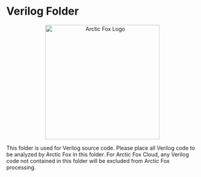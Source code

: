 # Verilog Folder
<p align="center">
    <img src="https://icii.io/wp-content/uploads/2023/03/Arctic-Fox.Verilog.svg" alt="Arctic Fox Logo" style="width:300px;"/>
</p>

This folder is used for Verilog source code. Please place all Verilog code to be analyzed by Arctic Fox in this folder. For Arctic Fox Cloud, any Verilog code not contained in this folder will be excluded from Arctic Fox processing.
